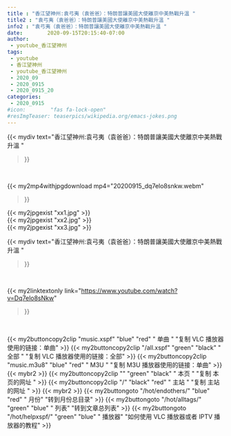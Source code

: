 ```yaml
---
title : "香江望神州:袁弓夷（袁爸爸）：特朗普讓美國大使離京中美熱戰升溫 "
title2 : "袁弓夷（袁爸爸）：特朗普讓美國大使離京中美熱戰升溫 "
info2 : "袁弓夷（袁爸爸）：特朗普讓美國大使離京中美熱戰升溫 "
date:        2020-09-15T20:15:40-07:00
author:
 - youtube_香江望神州
tags:
 - youtube
 - 香江望神州
 - youtube_香江望神州
 - 2020_09
 - 2020_0915
 - 2020_0915_20
categories:
 - 2020_0915
#icon:        "fas fa-lock-open"
#resImgTeaser: teaserpics/wikipedia.org/emacs-jokes.png
---
```


{{< mydiv text="香江望神州:袁弓夷（袁爸爸）：特朗普讓美國大使離京中美熱戰升溫 "
>}}
<br>


{{< my2mp4withjpgdownload mp4="20200915_dq7elo8snkw.webm"
>}}

{{< my2jpgexist "xx1.jpg" >}}<br>
{{< my2jpgexist "xx2.jpg" >}}<br>
{{< my2jpgexist "xx3.jpg" >}}<br>



{{< mydiv text="香江望神州:袁弓夷（袁爸爸）：特朗普讓美國大使離京中美熱戰升溫 "
>}}
<br>

{{< my2linktextonly link="https://www.youtube.com/watch?v=Dq7elo8sNkw"
>}}


<br>

{{< my2buttoncopy2clip "music.xspf"        "blue"   "red"    " 单曲 "  "复制 VLC 播放器使用的链接：单曲" >}} {{< my2buttoncopy2clip "/all.xspf"         "green"  "black"  " 全部 "  "复制 VLC 播放器使用的链接：全部" >}} {{< my2buttoncopy2clip "music.m3u8"        "blue"   "red"    " M3U  "    "复制 M3U 播放器使用的链接：单曲" >}} {{< mybr2 >}} {{< my2buttoncopy2clip ""                  "green"  "black"  " 本页 "    "复制 本页的网址 " >}} {{< my2buttoncopy2clip "/"                 "black"  "red"    " 主站 "    "复制 主站的网址 " >}} {{< mybr2 >}} {{< my2buttongoto      "/hot/endothers/"   "blue"   "red"    " 月份"   "转到月份总目录" >}} {{< my2buttongoto      "/hot/alltags/"     "green"  "blue"   " 列表"   "转到文章总列表" >}} {{< my2buttongoto      "/hot/helpxspf/"    "green"  "blue"   " 播放器" "如何使用 VLC 播放器或者 IPTV 播放器的教程" >}} 
